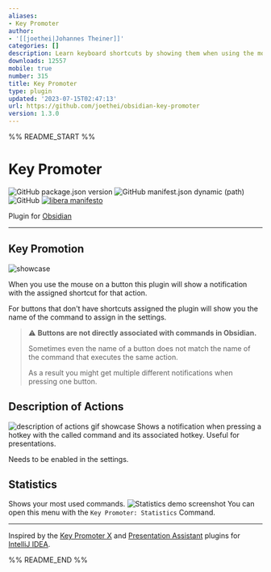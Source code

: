 ```yaml
---
aliases:
- Key Promoter
author:
- '[[joethei|Johannes Theiner]]'
categories: []
description: Learn keyboard shortcuts by showing them when using the mouse
downloads: 12557
mobile: true
number: 315
title: Key Promoter
type: plugin
updated: '2023-07-15T02:47:13'
url: https://github.com/joethei/obsidian-key-promoter
version: 1.3.0
---
```


%% README_START %%

# Key Promoter

![GitHub package.json version](https://img.shields.io/github/package-json/v/joethei/obsidian-key-promoter)
![GitHub manifest.json dynamic (path)](https://img.shields.io/github/manifest-json/minAppVersion/joethei/obsidian-key-promoter?label=lowest%20supported%20app%20version)
![GitHub](https://img.shields.io/github/license/joethei/obsidian-key-promoter)
[![libera manifesto](https://img.shields.io/badge/libera-manifesto-lightgrey.svg)](https://liberamanifesto.com)

Plugin for [Obsidian](https://obsidian.md/)

---
## Key Promotion
![showcase](https://i.joethei.space/syvxdr4Wd1.gif)

When you use the mouse on a button this plugin will show a notification with the assigned shortcut for that action.

For buttons that don't have shortcuts assigned the plugin
will show you the name of the command to assign in the settings.

> ⚠ **Buttons are not directly associated with commands in Obsidian.**
> 
> Sometimes even the name of a button does not match the name of the command
> that executes the same action.
> 
> As a result you might get multiple different notifications when pressing one button.

## Description of Actions
![description of actions gif showcase](https://i.joethei.space/Obsidian_TPtxvJKucj.gif)
Shows a notification when pressing a hotkey with the called command and its
associated hotkey.
Useful for presentations.

Needs to be enabled in the settings.

## Statistics
Shows your most used commands.
![Statistics demo screenshot](https://i.joethei.space/Obsidian_TTidZwt2QH.png)
You can open this menu with the `Key Promoter: Statistics` Command.

---

Inspired by the [Key Promoter X](https://plugins.jetbrains.com/plugin/9792-key-promoter-x) and [Presentation Assistant](https://plugins.jetbrains.com/plugin/7345-presentation-assistant) plugins for [IntelliJ IDEA](https://jetbrains.com/idea).


%% README_END %%
